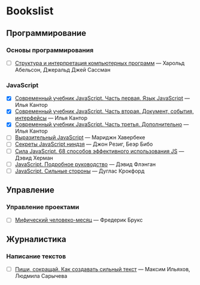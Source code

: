 # Bookslist

## Программирование

### Основы программирования

- [ ] [Структура и интерпретация компьютерных программ](http://newstar.rinet.ru/~goga/sicp/sicp.pdf) — Харольд Абельсон, Джеральд Джей Сассман

### JavaScript

- [X] [Современный учебник JavaScript. Часть первая. Язык JavaScript](https://learn.javascript.ru/js/) — Илья Кантор
- [X] [Современный учебник JavaScript. Часть вторая. Документ, события, интерфейсы](https://learn.javascript.ru/ui/) — Илья Кантор
- [X] [Современный учебник JavaScript. Часть третья. Дополнительно](https://learn.javascript.ru/) — Илья Кантор
- [ ] [Выразительный JavaScript](https://karmazzin.gitbooks.io/eloquentjavascript_ru/) — Мариджн Хавербеке
- [ ] [Секреты JavaScript ниндзя](http://www.ozon.ru/context/detail/id/22421421/) — Джон Резиг, Беэр Бибо
- [ ] [Сила JavaScript. 68 способов эффективного использования JS](http://www.ozon.ru/context/detail/id/20413530/) — Дэвид Херман
- [ ] [JavaScript. Подробное руководство](https://www.ozon.ru/context/detail/id/3881091/) — Дэвид Флэнган
- [ ] [JavaScript. Сильные стороны](http://www.ozon.ru/context/detail/id/20217226/) — Дуглас Крокфорд

## Управление

### Управление проектами

- [ ] [Мифический человеко-месяц](https://www.ozon.ru/context/detail/id/83760/) — Фредерик Брукс

## Журналистика

### Написание текстов

- [ ] [Пиши, сокращай. Как создавать сильный текст](https://book.glvrd.ru/) — Максим Ильяхов, Людмила Сарычева
